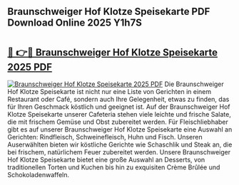 ## Braunschweiger Hof Klotze Speisekarte PDF Download Online 2025 Y1h7S

# <h2><a href="http://gcbcjc3.nevu.top/?p=Braunschweiger+Hof+Klotze+Speisekarte">🔗 👉🔴 Braunschweiger Hof Klotze Speisekarte 2025 PDF</a></h2>

[![Braunschweiger Hof Klotze Speisekarte 2025 PDF](https://i.imgur.com/dBaPXMq.png)](http://gcbcjc3.nevu.top/?p=Braunschweiger+Hof+Klotze+Speisekarte)
Die Braunschweiger Hof Klotze Speisekarte ist nicht nur eine Liste von Gerichten in einem Restaurant oder Café, sondern auch Ihre Gelegenheit, etwas zu finden, das für Ihren Geschmack köstlich und geeignet ist. Auf der Braunschweiger Hof Klotze Speisekarte unserer Cafeteria stehen viele leichte und frische Salate, die mit frischem Gemüse und Obst zubereitet werden. Für Fleischliebhaber gibt es auf unserer Braunschweiger Hof Klotze Speisekarte eine Auswahl an Gerichten: Rindfleisch, Schweinefleisch, Huhn und Fisch. Unseren Auserwählten bieten wir köstliche Gerichte wie Schaschlik und Steak an, die bei frischem, natürlichem Feuer zubereitet werden. Unsere Braunschweiger Hof Klotze Speisekarte bietet eine große Auswahl an Desserts, von traditionellen Torten und Kuchen bis hin zu exquisiten Crème Brûlée und Schokoladenwaffeln.
